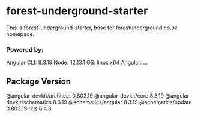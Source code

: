 # forest-underground-starter
This is forest-underground-starter, base for forestunderground.co.uk homepage. 
### Powered by: 
Angular CLI: 8.3.19
Node: 12.13.1
OS: linux x64
Angular: 
... 

Package                      Version
------------------------------------------------------
@angular-devkit/architect    0.803.19
@angular-devkit/core         8.3.19
@angular-devkit/schematics   8.3.19
@schematics/angular          8.3.19
@schematics/update           0.803.19
rxjs                         6.4.0
